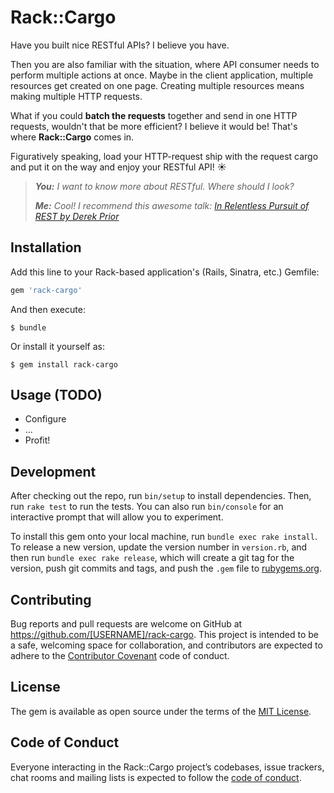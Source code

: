# Rack::Cargo

Have you built nice RESTful APIs? I believe you have.

Then you are also familiar with the situation, where API consumer needs to perform multiple actions at once. Maybe in the client application, multiple resources get created on one page. Creating multiple resources means making multiple HTTP requests.

What if you could **batch the requests** together and send in one HTTP requests, wouldn't that be more efficient? I believe it would be! That's where **Rack::Cargo** comes in.

Figuratively speaking, load your HTTP-request ship with the request cargo and put it on the way and enjoy your RESTful API! ☀️

> ***You:** I want to know more about RESTful. Where should I look?*
>
> ***Me:** Cool! I recommend this awesome talk: [In Relentless Pursuit of REST by Derek Prior](https://youtu.be/HctYHe-YjnE)*

## Installation

Add this line to your Rack-based application's (Rails, Sinatra, etc.) Gemfile:

```ruby
gem 'rack-cargo'
```

And then execute:

    $ bundle

Or install it yourself as:

    $ gem install rack-cargo

## Usage (TODO)

- Configure
- ...
- Profit!

## Development

After checking out the repo, run `bin/setup` to install dependencies. Then, run `rake test` to run the tests. You can also run `bin/console` for an interactive prompt that will allow you to experiment.

To install this gem onto your local machine, run `bundle exec rake install`. To release a new version, update the version number in `version.rb`, and then run `bundle exec rake release`, which will create a git tag for the version, push git commits and tags, and push the `.gem` file to [rubygems.org](https://rubygems.org).

## Contributing

Bug reports and pull requests are welcome on GitHub at https://github.com/[USERNAME]/rack-cargo. This project is intended to be a safe, welcoming space for collaboration, and contributors are expected to adhere to the [Contributor Covenant](http://contributor-covenant.org) code of conduct.

## License

The gem is available as open source under the terms of the [MIT License](http://opensource.org/licenses/MIT).

## Code of Conduct

Everyone interacting in the Rack::Cargo project’s codebases, issue trackers, chat rooms and mailing lists is expected to follow the [code of conduct](https://github.com/[USERNAME]/rack-cargo/blob/master/CODE_OF_CONDUCT.md).

